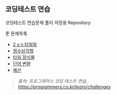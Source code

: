 코딩테스트 연습
------
코딩테스트 연습문제 풀이 저장용 Repository

푼 문제목록
* [2 x n 타일링](https://programmers.co.kr/learn/courses/30/lessons/12900)
* [정수삼각형](https://programmers.co.kr/learn/courses/30/lessons/43105)
* [타일 장식물](https://programmers.co.kr/learn/courses/30/lessons/43104)
* [단어 변환](https://programmers.co.kr/learn/courses/30/lessons/43163)
* [예산](https://programmers.co.kr/learn/courses/30/lessons/43237)

> *출처: 프로그래머스 코딩 테스트 연습, https://programmers.co.kr/learn/challenges*